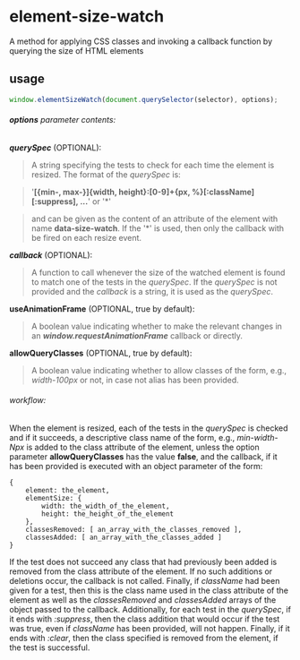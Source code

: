 # element-size-watch
A method for applying CSS classes and invoking a callback function by querying the size of HTML elements

## usage
```javascript
window.elementSizeWatch(document.querySelector(selector), options);
```
###### **_options_** parameter contents:
**_querySpec_** (OPTIONAL):
> A string specifying the tests to check for each time the element is resized. The format of the _querySpec_ is:

>'**[{min-, max-}]{width, height}:[0-9]+{px, %}[:className][:suppress], ...**' or  '*'

> and can be given as the content of an attribute of the element with name **data-size-watch**. If the '*' is used, then only the callback with be fired on each resize event.

**_callback_** (OPTIONAL):
> A function to call whenever the size of the watched element is found to match one of the tests in the _querySpec_. If the _querySpec_ is not provided and the _callback_ is a string, it is used as the _querySpec_.

**useAnimationFrame** (OPTIONAL, true by default):
> A boolean value indicating whether to make the relevant changes in an **_window.requestAnimationFrame_** callback or directly.

**allowQueryClasses** (OPTIONAL, true by default):
> A boolean value indicating whether to allow classes of the form, e.g., _width-100px_ or not, in case not alias has been provided.

###### workflow:

When the element is resized, each of the tests in the _querySpec_ is checked and if it succeeds, a descriptive class name of the form, e.g., _min-width-Npx_ is added to the class attribute of the element, unless the option parameter **allowQueryClasses** has the value **false**, and the callback, if it has been provided is executed with an object parameter of the form:
```
{
    element: the_element,
    elementSize: {
        width: the_width_of_the_element,
        height: the_height_of_the_element
    },
    classesRemoved: [ an_array_with_the_classes_removed ],
    classesAdded: [ an_array_with_the_classes_added ]
}
```
If the test does not succeed any class that had previously been added is removed from the class attribute of the element. If no such additions or deletions occur, the callback is not called. Finally, if _className_ had been given for a test, then this is the class name used in the class attribute of the element as well as the _classesRemoved_ and _classesAdded_ arrays of the object passed to the callback. Additionally, for each test in the _querySpec_, if it ends with _:suppress_, then the class addition that would occur if the test was true, even if _className_ has been provided, will not happen. Finally, if it ends with _:clear_, then the class specified is removed from the element, if the test is successful.
